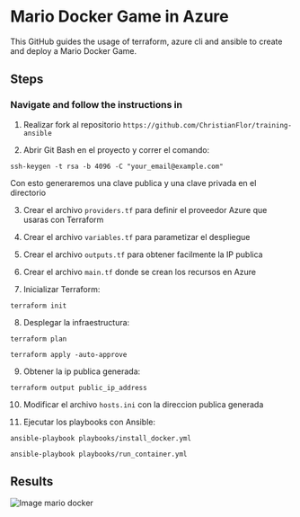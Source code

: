 # Mario Docker Game in Azure

This GitHub guides the usage of terraform, azure cli and ansible to create and deploy a Mario Docker Game.

## Steps

### Navigate and follow the instructions in

1. Realizar fork al repositorio `https://github.com/ChristianFlor/training-ansible`

2. Abrir Git Bash en el proyecto y correr el comando:

`ssh-keygen -t rsa -b 4096 -C "your_email@example.com"`

Con esto generaremos una clave publica y una clave privada en el directorio

3. Crear el archivo `providers.tf` para definir el proveedor Azure que usaras con Terraform 

4. Crear el archivo `variables.tf` para parametizar el despliegue

5. Crear el archivo `outputs.tf` para obtener facilmente la IP publica

6. Crear el archivo `main.tf` donde se crean los recursos en Azure

7. Inicializar Terraform:

`terraform init`

8. Desplegar la infraestructura:

`terraform plan`

`terraform apply -auto-approve`

9. Obtener la ip publica generada:

`terraform output public_ip_address`

10. Modificar el archivo `hosts.ini` con la direccion publica generada

11. Ejecutar los playbooks con Ansible:

`ansible-playbook playbooks/install_docker.yml`

`ansible-playbook playbooks/run_container.yml`

## Results

![Image mario docker](https://github.com/user-attachments/assets/078afd81-768a-47cb-9100-6867beb26710)
